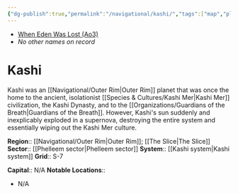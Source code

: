 ```yaml
---
{"dg-publish":true,"permalink":"/navigational/kashi/","tags":["map","planet","outerrim","phelleem","theslice"]}
---
```


- [When Eden Was Lost (Ao3)](https://archiveofourown.org/works/19334440/chapters/45992584)
- *No other names on record*
# Kashi

Kashi was an [[Navigational/Outer Rim\|Outer Rim]] planet that was once the home to the ancient, isolationist [[Species & Cultures/Kashi Mer\|Kashi Mer]] civilization, the Kashi Dynasty, and to the [[Organizations/Guardians of the Breath\|Guardians of the Breath]]. However, Kashi's sun suddenly and inexplicably exploded in a supernova, destroying the entire system and essentially wiping out the Kashi Mer culture. 

**Region**::  [[Navigational/Outer Rim\|Outer Rim]]; [[The Slice\|The Slice]]
**Sector**::  [[Phelleem sector\|Phelleem sector]]
**System**::  [[Kashi system\|Kashi system]]
**Grid**::  S-7

**Capital**::  N/A
**Notable Locations**::
- N/A
